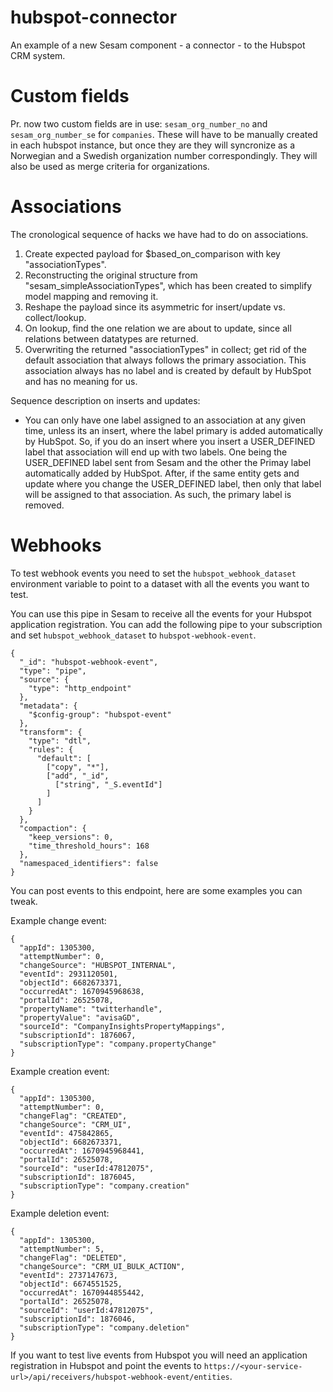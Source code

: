 # hubspot-connector
An example of a new Sesam component - a connector - to the Hubspot CRM system.

# Custom fields

Pr. now two custom fields are in use: `sesam_org_number_no` and `sesam_org_number_se` for `companies`. These will have to be manually created in each hubspot instance, but once they are they will syncronize as a Norwegian and a Swedish organization number correspondingly. They will also be used as merge criteria for organizations.  

# Associations

The cronological sequence of hacks we have had to do on associations.
 1. Create expected payload for $based_on_comparison with key "associationTypes".
 2. Reconstructing the original structure from "sesam_simpleAssociationTypes", which has been created to simplify model mapping and removing it.
 3. Reshape the payload since its asymmetric for insert/update vs. collect/lookup.
 4. On lookup, find the one relation we are about to update, since all relations between datatypes are returned.
 5. Overwriting the returned "associationTypes" in collect; get rid of the default association that always follows the primary association. This association always has no label and is created by default by HubSpot and has no meaning for us.
 
 
Sequence description on inserts and updates:
- You can only have one label assigned to an association at any given time, unless its an insert, where the label primary is added automatically by HubSpot. So, if you do an insert where you insert a USER_DEFINED label that association will end up with two labels. One being the USER_DEFINED label sent from Sesam and the other the Primay label automatically added by HubSpot. After, if the same entity gets and update where you change the USER_DEFINED label, then only that label will be assigned to that association. As such, the primary label is removed. 

# Webhooks

To test webhook events you need to set the `hubspot_webhook_dataset` environment variable to point to a dataset with all the events you want to test. 

You can use this pipe in Sesam to receive all the events for your Hubspot application registration. You can add the following pipe to your subscription and set `hubspot_webhook_dataset` to `hubspot-webhook-event`.
```
{
  "_id": "hubspot-webhook-event",
  "type": "pipe",
  "source": {
    "type": "http_endpoint"
  },
  "metadata": {
    "$config-group": "hubspot-event"
  },
  "transform": {
    "type": "dtl",
    "rules": {
      "default": [
        ["copy", "*"],
        ["add", "_id",
          ["string", "_S.eventId"]
        ]
      ]
    }
  },
  "compaction": {
    "keep_versions": 0,
    "time_threshold_hours": 168
  },
  "namespaced_identifiers": false
}
```

You can post events to this endpoint, here are some examples you can tweak.

Example change event:
```
{
  "appId": 1305300,
  "attemptNumber": 0,
  "changeSource": "HUBSPOT_INTERNAL",
  "eventId": 2931120501,
  "objectId": 6682673371,
  "occurredAt": 1670945968638,
  "portalId": 26525078,
  "propertyName": "twitterhandle",
  "propertyValue": "avisaGD",
  "sourceId": "CompanyInsightsPropertyMappings",
  "subscriptionId": 1876067,
  "subscriptionType": "company.propertyChange"
}
```

Example creation event:
```
{
  "appId": 1305300,
  "attemptNumber": 0,
  "changeFlag": "CREATED",
  "changeSource": "CRM_UI",
  "eventId": 475842865,
  "objectId": 6682673371,
  "occurredAt": 1670945968441,
  "portalId": 26525078,
  "sourceId": "userId:47812075",
  "subscriptionId": 1876045,
  "subscriptionType": "company.creation"
}
```

Example deletion event:
```
{
  "appId": 1305300,
  "attemptNumber": 5,
  "changeFlag": "DELETED",
  "changeSource": "CRM_UI_BULK_ACTION",
  "eventId": 2737147673,
  "objectId": 6674551525,
  "occurredAt": 1670944855442,
  "portalId": 26525078,
  "sourceId": "userId:47812075",
  "subscriptionId": 1876046,
  "subscriptionType": "company.deletion"
}
```

If you want to test live events from Hubspot you will need an application registration in Hubspot and point the events to `https://<your-service-url>/api/receivers/hubspot-webhook-event/entities`.
